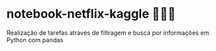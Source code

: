 # notebook-netflix-kaggle 👨🏾‍💻
Realização de tarefas através de filtragem e busca por informações em Python com pandas 
